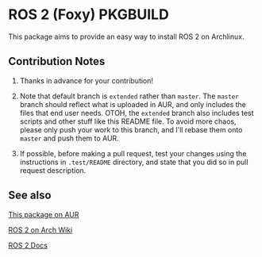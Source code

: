 # ROS 2 (Foxy) PKGBUILD

This package aims to provide an easy way to install ROS 2 on Archlinux.

## Contribution Notes

1. Thanks in advance for your contribution!

2. Note that default branch is `extended` rather than  `master`. The 
`master` branch should reflect what is uploaded in AUR, and only 
includes the files that end user needs. OTOH, the `extended` branch 
also includes test scripts and other stuff like this README file. To avoid 
more chaos, please only push your work to this branch, and I'll rebase 
them onto `master` and push them to AUR.

3. If possible, before making a pull request, test your changes using 
the instructions in `.test/README` directory, and state that you did so 
in pull request description.

## See also

[This package on AUR](https://aur.archlinux.org/packages/ros2-foxy/)

[ROS 2 on Arch Wiki](https://wiki.archlinux.org/index.php/ROS)

[ROS 2 Docs](https://docs.ros.org/en/foxy)